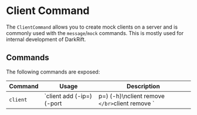 # Client Command
The `ClientCommand` allows you to create mock clients on a server and is commonly used with the `message`/`mock` commands. This is mostly used for internal development of DarkRift.

## Commands
The following commands are exposed:

| Command   | Usage | Description |
|-----------|-------|-------------|
| `client` | `client add (-ip=<ip>) (-port|p=<port>) (-h)\nclient remove <id>`</br>`client remove <id>` | Creates mock clients for testing. |
